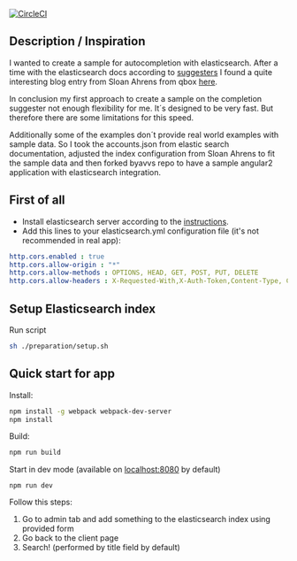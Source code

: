 [![CircleCI][circle-image]][circle-url]
## Description / Inspiration

I wanted to create a sample for autocompletion with elasticsearch. After a time with the elasticsearch docs according to [suggesters](https://www.elastic.co/guide/en/elasticsearch/reference/current/search-suggesters.html) I found a quite interesting blog entry from Sloan Ahrens from qbox [here](https://qbox.io/blog/multi-field-partial-word-autocomplete-in-elasticsearch-using-ngrams).

In conclusion my first approach to create a sample on the completion suggester not enough flexibility for me. It´s designed to be very fast. But therefore there are some limitations for this speed.

Additionally some of the examples don´t provide real world examples with sample data. So I took the accounts.json from elastic search documentation, adjusted the index configuration from Sloan Ahrens to fit the sample data and then forked byavvs repo to have a sample angular2 application with elasticsearch integration.

## First of all
* Install elasticsearch server according to the [instructions](https://www.elastic.co/guide/en/elasticsearch/reference/current/_installation.html).
* Add this lines to your elasticsearch.yml configuration file (it's not recommended in real app):

```yml
http.cors.enabled : true
http.cors.allow-origin : "*"
http.cors.allow-methods : OPTIONS, HEAD, GET, POST, PUT, DELETE
http.cors.allow-headers : X-Requested-With,X-Auth-Token,Content-Type, Content-Length
```

## Setup Elasticsearch index
Run script
```bash
sh ./preparation/setup.sh
```

## Quick start for app
Install:
```bash
npm install -g webpack webpack-dev-server
npm install
```
Build:
```bash
npm run build
```
Start in dev mode (available on [localhost:8080](localhost:8080) by default)
```bush
npm run dev
```
Follow this steps:
1. Go to admin tab and add something to the elasticsearch index using provided form
2. Go back to the client page
3. Search! (performed by title field by default)

[circle-image]: https://circleci.com/gh/byavv/angular2-elastic.svg?style=shield
[circle-url]: https://circleci.com/gh/byavv/angular2-elastic
